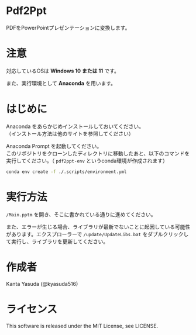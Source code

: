 # Pdf2Ppt
PDFをPowerPointプレゼンテーションに変換します。

# 注意
対応しているOSは **Windows 10 または 11** です。

また、実行環境として **Anaconda** を用います。

# はじめに
Anaconda をあらかじめインストールしておいてください。  
（インストール方法は他のサイトを参照してください）

Anaconda Prompt を起動してください。  
このリポジトリをクローンしたディレクトリに移動したあと、以下のコマンドを実行してください。（ `pdf2ppt-env` というconda環境が作成されます）

```bash
conda env create -f ./.scripts/environment.yml
```

# 実行方法
`/Main.pptm` を開き、そこに書かれている通りに進めてください。

また、エラーが生じる場合、ライブラリが最新でないことに起因している可能性があります。エクスプローラーで `/update/UpdateLibs.bat` をダブルクリックして実行し、ライブラリを更新してください。

# 作成者
Kanta Yasuda (@kyasuda516)

# ライセンス
This software is released under the MIT License, see LICENSE.
